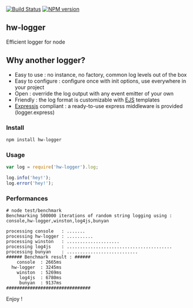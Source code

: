 [![Build Status](https://travis-ci.org/openhoat/hw-logger.png?branch=master)](https://travis-ci.org/openhoat/hw-logger)
[![NPM version](https://badge.fury.io/js/hw-logger.svg)](http://badge.fury.io/js/hw-logger)

## hw-logger

Efficient logger for node

## Why another logger?

- Easy to use : no instance, no factory, common log levels out of the box
- Easy to configure : configure once with init options, use everywhere in your project
- Open : override the log output with any event emitter of your own
- Friendly : the log format is customizable with [EJS](http://www.embeddedjs.com/) templates
- [Expressjs](http://expressjs.com/) compliant : a ready-to-use express middleware is provided (logger.express)

### Install

```sh
npm install hw-logger
```

### Usage

```javascript
var log = require('hw-logger').log;

log.info('hey!');
log.error('hey!');
```

### Performances


    # node test/benchmark
    Benchmarking 500000 iterations of random string logging using : console,hw-logger,winston,log4js,bunyan

    processing console   : .......
    processing hw-logger : ..........
    processing winston   : ....................
    processing log4js    : ........................................
    processing bunyan    : ...........................
    ###### Benchmark result : ######
        console	 : 2665ms
      hw-logger	 : 3245ms
        winston	 : 5269ms
         log4js	 : 6780ms
         bunyan	 : 9137ms
    ################################

Enjoy !